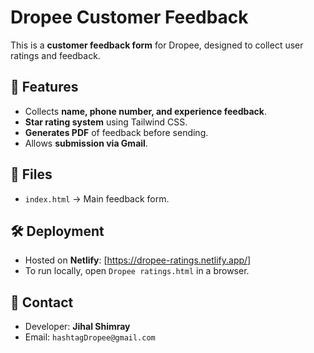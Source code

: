 # Dropee Customer Feedback

This is a **customer feedback form** for Dropee, designed to collect user ratings and feedback.

## 🚀 Features
- Collects **name, phone number, and experience feedback**.
- **Star rating system** using Tailwind CSS.
- **Generates PDF** of feedback before sending.
- Allows **submission via Gmail**.

## 📂 Files
- `index.html` → Main feedback form.

## 🛠 Deployment
- Hosted on **Netlify**: [https://dropee-ratings.netlify.app/]
- To run locally, open `Dropee ratings.html` in a browser.

## 📧 Contact
- Developer: **Jihal Shimray**
- Email: `hashtagDropee@gmail.com`
